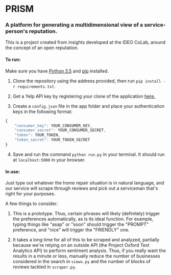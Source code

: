 # PRISM
### A platform for generating a multidimensional view of a service-person's reputation. 

This is a project created from insights developed at the IDEO CoLab, around the concept of an open reputation. 

#### To run: 

Make sure you have [Python 3.5](https://www.python.org/downloads/) and [pip](https://pip.pypa.io/en/stable/installing/) installed. 

1) Clone the repository using the address provided, then run `pip install -r requirements.txt`.

2) Get a Yelp API key by registering your clone of the application [here.](https://www.yelp.com/developers/documentation/v2/overview)

3) Create a `config.json` file in the app folder and place your authentication keys in the following format: 

```javascript 
{
    "consumer_key": YOUR_CONSUMER_KEY,
    "consumer_secret": YOUR_CONSUMER_SECRET,
    "token": YOUR_TOKEN,
    "token_secret": YOUR_TOKEN_SECRET
}
```
4) Save and run the command `python run.py` in your terminal. It should run at `localhost:5000` in your browser.

#### In use:

Just type out whatever the home repair situation is in natural language, and our service will scrape through reviews and pick out a serviceman that's right for your purposes. 

A few things to consider: 

1) This is a prototype. Thus, certain phrases will likely (definitely) trigger the preferences automatically, as is its ideal function. 
For example, typing things like "asap" or "soon" should trigger the "PROMPT" preference, and "nice" will trigger the "FRIENDLY" one.

2) It takes a long time for all of this to be scraped and analyzed, partially because we're relying on an outside API (the Project Oxford Text Analytics API) to perform sentiment analysis. 
Thus, if you really want the results in a minute or less, manually reduce the number of businesses considered in the search in `views.py` and the number of blocks of reviews tackled in `scraper.py`.

